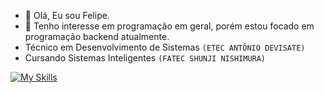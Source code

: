 - 👋 Olá, Eu sou Felipe.
- 👀 Tenho interesse em programação em geral, porém estou focado em programação backend atualmente.
- Técnico em Desenvolvimento de Sistemas `(ETEC ANTÔNIO DEVISATE)`
- Cursando Sistemas Inteligentes `(FATEC SHUNJI NISHIMURA)`

[![My Skills](https://skillicons.dev/icons?i=dart,flutter,react,angular,java,mysql,go,php,python)](https://skillicons.dev)
